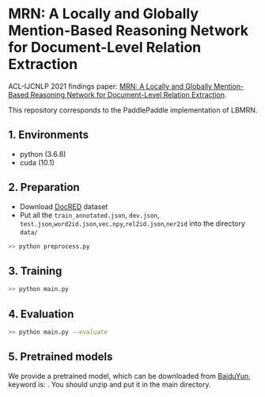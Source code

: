 
# MRN: A Locally and Globally Mention-Based Reasoning Network for Document-Level Relation Extraction

ACL-IJCNLP 2021 findings paper: 
[MRN: A Locally and Globally Mention-Based Reasoning Network for Document-Level Relation Extraction](https://aclanthology.org/2021.findings-acl.117/).

This repository corresponds to the PaddlePaddle implementation of LBMRN.

## 1. Environments

- python (3.6.8)
- cuda (10.1)

## 2. Preparation

- Download [DocRED](https://github.com/thunlp/DocRED) dataset
- Put all the `train_annotated.json`, `dev.json`, `test.json`,`word2id.json`,`vec.npy`,`rel2id.json`,`ner2id` into the directory `data/`

```bash
>> python preprocess.py
```

## 3. Training

```bash
>> python main.py
```

## 4. Evaluation

```bash
>> python main.py --evaluate
```

## 5. Pretrained models

We provide a pretrained model, which can be downloaded from  [BaiduYun](),  keyword is: . You should unzip and put it in the main directory.

